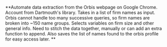 **Automate data extraction from the Orbis webpage on Google Chrome. Account from Dartmouth's library. Takes in a list of firm names as input.
Orbis cannot handle too many successive queries, so firm names are broken into ~150 name groups. 
Selects variables on firm size and other general info. Need to stitch the data together, manually or can add an extra function to append.
Also saves the list of names found to the orbis profile for easy access later. 
**
